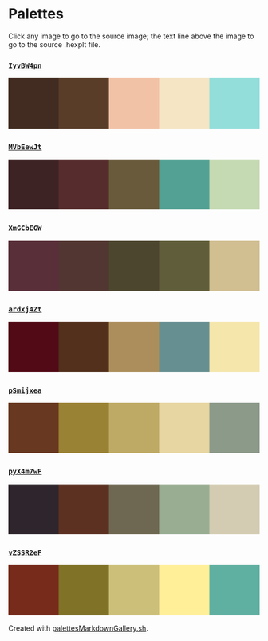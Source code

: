 # Palettes

Click any image to go to the source image; the text line above the image to go to the source .hexplt file.

### [`IyvBW4pn`](IyvBW4pn.hexplt)

[ ![IyvBW4pn.png](IyvBW4pn.png) ](IyvBW4pn.png)

### [`MVbEewJt`](MVbEewJt.hexplt)

[ ![MVbEewJt.png](MVbEewJt.png) ](MVbEewJt.png)

### [`XmGCbEGW`](XmGCbEGW.hexplt)

[ ![XmGCbEGW.png](XmGCbEGW.png) ](XmGCbEGW.png)

### [`ardxj4Zt`](ardxj4Zt.hexplt)

[ ![ardxj4Zt.png](ardxj4Zt.png) ](ardxj4Zt.png)

### [`pSmijxea`](pSmijxea.hexplt)

[ ![pSmijxea.png](pSmijxea.png) ](pSmijxea.png)

### [`pyX4m7wF`](pyX4m7wF.hexplt)

[ ![pyX4m7wF.png](pyX4m7wF.png) ](pyX4m7wF.png)

### [`vZSSR2eF`](vZSSR2eF.hexplt)

[ ![vZSSR2eF.png](vZSSR2eF.png) ](vZSSR2eF.png)

Created with [palettesMarkdownGallery.sh](https://github.com/earthbound19/_ebDev/blob/master/scripts/palettesMarkdownGallery.sh).